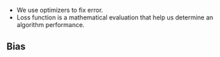 -   We use optimizers to fix error.
-   Loss function is a mathematical evaluation that help us determine an algorithm performance.

## Bias

